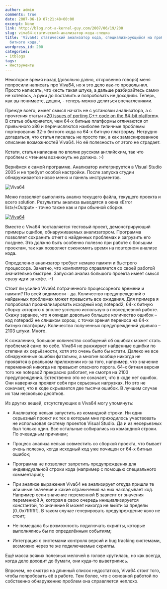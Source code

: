 ```yaml
---
author: admin
comments: true
date: 2007-06-19 07:21:48+00:00
excerpt: None
link: http://blog.not-a-kernel-guy.com/2007/06/19/200
slug: viva64-статический-анализатор-кода-специа
title: 'Viva64: статический анализатор кода, специализирующийся на проблемах 64-х
  битного кода.'
wordpress_id: 200
categories:
- itblogs
tags:
- Инструменты
---
```


Некоторое время назад (довольно давно, откровенно говоря) меня попросили написать про [Viva64](http://www.viva64.com), но я это дело как-то проволынил. Просто написать, что «есть такая штука, а дальше разбирайтесь сами» не хотелось, а руки до поставить и попробовать не доходили. Теперь, как вы понимаете, дошли, - теперь можно делиться впечатлениями.

Прежде всего, имеет смысл начать не с установки анализатора, а с прочтения статьи [«20 issues of porting C++ code on the 64-bit platform»](http://www.viva64.com/articles/20_issues_of_porting_C++_code_on_the_64-bit_platform.html). В статье объясняется, чем 64-х битные платформы отличаются от привычного x86 и перечисляются наиболее типичные проблемы портирования 32-х битного кода на 64-х битную платформу. Нетрудно догадаться, что статья писалась не просто так, а как замаскированное описание возможностей Viva64. Но её полезность от этого не страдает.

Кстати, статья написана по вполне русском английским, так что проблем с чтением возникнуть не должно. :-)

Вернёмся к самой программе. Анализатор интегрируется в Visual Studio 2005 и не требует особой настройки. После запуска студии обнаруживается новое меню и панель инструментов.

![Viva64](http://blog.not-a-kernel-guy.com/wp-content/uploads/2007/06/Viva64_1.png)

Меню позволяет выполнять анализ текущего файла, текущего проекта и всего solution. Результаты анализа выводятся в окна «Error list»/«Output» - точно также как и при обычной сборке.

[![Viva64](http://blog.not-a-kernel-guy.com/wp-content/uploads/2007/06/Viva64_2.thumbnail.png)](http://blog.not-a-kernel-guy.com/wp-content/uploads/2007/06/Viva64_2.png)

Вместе с Viva64 поставляется тестовый проект, демонстрирующий примеры ошибок, обнаруживаемых анализатором. Программа позволяет сохранить отчет о найденных проблемах и загрузить его позднее. Это должно быть особенно полезно при работе с большим проектам, так как позволяет сэкономить время на повторном анализе кода. 

Определенно анализатор требует немало памяти и быстрого процессора. Заметно, что компилятор справляется со своей работой значительно быстрее. Запуская анализ большого проекта имеет смысл сразу идти за кофе. :-)

Стоит ли усилия Viva64 потраченного процессорного времени и памяти? По всей видимости – да. Количество предупреждений о найденных проблемах может превысить все ожидания. Для примера я попробовал проанализировать исходный код notepad2, 64-х битную сборку которого я вполне успешно использую в повседневной работе. Скажу заранее, что я ожидал довольно большое количество ошибок – код notepad2 не слишком хорош, с точки зрения переноса на 64-х битную платформу. Количество полученных предупреждений удивило – 2103 штуки. Много. 

К сожалению, большое количество сообщений об ошибках может стать проблемой само по себе. Viva64 не ранжирует найденные ошибки по степени их серьёзности, хотя это очень было бы кстати. Далеко не все обнаруженные ошибки фатальны, а многие вообще никогда не проявятся в реальном приложении из-за того, например, что значение переменной никогда не превысит опасного порога. 64-х битная версия того же notepad2 прекрасно работает, не смотря на 2103 предупреждения. Естественно это не означает, что в коде нет ошибок. Они наверняка проявят себя при серьезных нагрузках. Но это не означает, что в коде скрывается две тысячи ошибок. В лучшем случае их там несколько десятков.

Из других вещей, отсутствующих в Viva64 могу упомянуть:

  * Анализатор нельзя запустить из командной строки. Ни один серьезный проект их тех в которым мне приходилось участвовать не использовал систему проектов Visual Studio. Да и из несерьезных был только один. Все остальные собирались из командной строки. По очевидным причинам;

  * Процесс анализа нельзя совместить со сборкой проекта, что бывает очень полезно, когда исходный код уже почищен от 64-х битных ошибок;

  * Программа не позволяет запретить предупреждения для индивидуальной строки кода (например с помощью специального комментария);

  * При анализе выражения Viva64 не анализирует откуда пришли те или иные значение и какие ограничения на них накладывает код. Например если значение переменной B зависит от значения переменной A, которая в свою очередь инициализируется константой, то значение B может никогда не выйти за пределы [0..0x7fffffff]. В таком случае генерировать предупреждение явно не стоит;

  * Не помещала бы возможность подключать скрипты, которые выполнялись бы по определённым событиям;

  * Интеграция с системами контроля версий и bug tracking системами, возможно через те же подключаемые скрипты.

Ещё масса всяких полезных мелочей в голове крутилась, но как всегда, когда дело доходит до бумаги, они куда-то выветрились. 

Впрочем, не смотря на длинный список недостатков, Viva64 стоит того, чтобы попробовать её в работе. Тем более, что с основной работой по собственно обнаружению проблем она справляется неплохо.

